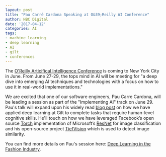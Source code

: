 ```yaml
---
layout: post
title: "Pau Carré Cardona Speaking at O&39;Reilly AI Conference"
author: HBC Digital
date: '2017-04-12'
categories: AI
tags:
- machine learning
- deep learning
- AI
- gilt
- conferences
---
```


The [O'Reilly Articifical Intelligence Conference](https://conferences.oreilly.com/artificial-intelligence/ai-ny) is coming to New York City in June. From June 27-29, the tops mind in AI will be meeting for "a deep dive into emerging AI techniques and technologies with a focus on how to use it in real-world implementations." 

We are excited that one of our software engineers, Pau Carre Cardona, will be leading a session as part of the "Implementing AI" track on June 29. Pau's talk will expand upon his widely read [blog post](http://tech.gilt.com/machine/learning,/deep/learning/2016/12/22/deep-learning-at-gilt) on how we have applied deep learning at Gilt to complete tasks that require human-level cognitive skills. He'll touch on how we have leveraged Facebook’s open source [Torch](https://github.com/facebook/fb.resnet.torch) implementation of Microsoft’s [ResNet](https://arxiv.org/pdf/1512.03385v1) for image classification and his open-source project [TiefVision](https://github.com/paucarre/tiefvision) which is used to detect image similarity.

You can find more details on Pau's session here: [Deep Learning in the Fashion Industry](https://conferences.oreilly.com/artificial-intelligence/ai-ny/public/schedule/detail/59111).

